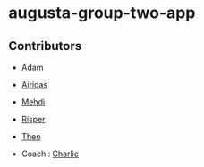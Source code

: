 # augusta-group-two-app

## Contributors

- [Adam]()
- [Airidas]()
- [Mehdi](https://github.com/LemonRiz)

- [Risper]()
- [Theo]()

- Coach : [Charlie](https://github.com/Charlie-robin)
